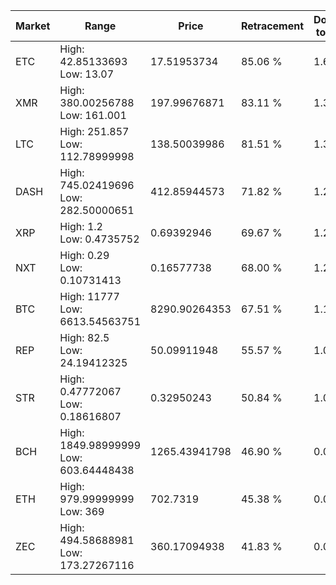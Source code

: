 | Market | Range | Price| Retracement | Doubles to 50% |
| --- | --- | --- | --- | --- |
| ETC | High: 42.85133693<br />Low: 13.07 | 17.51953734 | 85.06 % | 1.60 |
| XMR | High: 380.00256788<br />Low: 161.001 | 197.99676871 | 83.11 % | 1.37 |
| LTC | High: 251.857<br />Low: 112.78999998 | 138.50039986 | 81.51 % | 1.32 |
| DASH | High: 745.02419696<br />Low: 282.50000651 | 412.85944573 | 71.82 % | 1.24 |
| XRP | High: 1.2<br />Low: 0.4735752 | 0.69392946 | 69.67 % | 1.21 |
| NXT | High: 0.29<br />Low: 0.10731413 | 0.16577738 | 68.00 % | 1.20 |
| BTC | High: 11777<br />Low: 6613.54563751 | 8290.90264353 | 67.51 % | 1.11 |
| REP | High: 82.5<br />Low: 24.19412325 | 50.09911948 | 55.57 % | 1.06 |
| STR | High: 0.47772067<br />Low: 0.18616807 | 0.32950243 | 50.84 % | 1.01 |
| BCH | High: 1849.98999999<br />Low: 603.64448438 | 1265.43941798 | 46.90 % | 0.00 |
| ETH | High: 979.99999999<br />Low: 369 | 702.7319 | 45.38 % | 0.00 |
| ZEC | High: 494.58688981<br />Low: 173.27267116 | 360.17094938 | 41.83 % | 0.00 |
